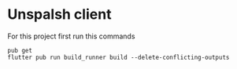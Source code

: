 # Unspalsh client

For this project first run this commands

    pub get
    flutter pub run build_runner build --delete-conflicting-outputs
